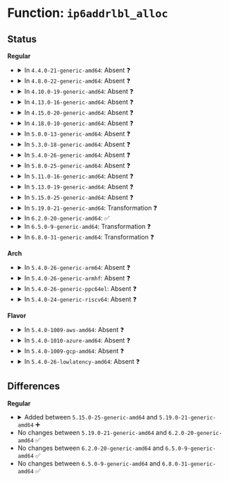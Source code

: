 # Function: <code>ip6addrlbl_alloc</code>

## Status
<b>Regular</b>
<ul>
<li>
<details>
<summary>In <code>4.4.0-21-generic-amd64</code>: Absent ❓</summary>

```json
{
  "name": "ip6addrlbl_alloc",
  "collision_type": "Unique Static",
  "inline_type": "Full",
  "funcs": [
    {
      "addr": 18446744071587047538,
      "name": "ip6addrlbl_alloc",
      "external": false,
      "loc": "net/ipv6/addrlabel.c:198",
      "file": "net/ipv6/addrlabel.c",
      "inline": "not declared, inlined",
      "caller_inline": [
        "net/ipv6/addrlabel.c:ip6addrlbl_add"
      ],
      "caller_func": []
    }
  ],
  "symbols": []
}
```
</details>
</li>
<li>
<details>
<summary>In <code>4.8.0-22-generic-amd64</code>: Absent ❓</summary>

```json
{
  "name": "ip6addrlbl_alloc",
  "collision_type": "Unique Static",
  "inline_type": "Full",
  "funcs": [
    {
      "addr": 18446744071587496546,
      "name": "ip6addrlbl_alloc",
      "external": false,
      "loc": "net/ipv6/addrlabel.c:198",
      "file": "net/ipv6/addrlabel.c",
      "inline": "not declared, inlined",
      "caller_inline": [
        "net/ipv6/addrlabel.c:ip6addrlbl_add"
      ],
      "caller_func": []
    }
  ],
  "symbols": []
}
```
</details>
</li>
<li>
<details>
<summary>In <code>4.10.0-19-generic-amd64</code>: Absent ❓</summary>

```json
{
  "name": "ip6addrlbl_alloc",
  "collision_type": "Unique Static",
  "inline_type": "Full",
  "funcs": [
    {
      "addr": 18446744071587700450,
      "name": "ip6addrlbl_alloc",
      "external": false,
      "loc": "net/ipv6/addrlabel.c:198",
      "file": "net/ipv6/addrlabel.c",
      "inline": "not declared, inlined",
      "caller_inline": [
        "net/ipv6/addrlabel.c:ip6addrlbl_add"
      ],
      "caller_func": []
    }
  ],
  "symbols": []
}
```
</details>
</li>
<li>
<details>
<summary>In <code>4.13.0-16-generic-amd64</code>: Absent ❓</summary>

```json
{
  "name": "ip6addrlbl_alloc",
  "collision_type": "Unique Static",
  "inline_type": "Full",
  "funcs": [
    {
      "addr": 18446744071587851330,
      "name": "ip6addrlbl_alloc",
      "external": false,
      "loc": "net/ipv6/addrlabel.c:199",
      "file": "net/ipv6/addrlabel.c",
      "inline": "not declared, inlined",
      "caller_inline": [
        "net/ipv6/addrlabel.c:ip6addrlbl_add"
      ],
      "caller_func": []
    }
  ],
  "symbols": []
}
```
</details>
</li>
<li>
<details>
<summary>In <code>4.15.0-20-generic-amd64</code>: Absent ❓</summary>

```json
{
  "name": "ip6addrlbl_alloc",
  "collision_type": "Unique Static",
  "inline_type": "Full",
  "funcs": [
    {
      "addr": 18446744071588381048,
      "name": "ip6addrlbl_alloc",
      "external": false,
      "loc": "net/ipv6/addrlabel.c:160",
      "file": "net/ipv6/addrlabel.c",
      "inline": "not declared, inlined",
      "caller_inline": [
        "net/ipv6/addrlabel.c:ip6addrlbl_add"
      ],
      "caller_func": []
    }
  ],
  "symbols": []
}
```
</details>
</li>
<li>
<details>
<summary>In <code>4.18.0-10-generic-amd64</code>: Absent ❓</summary>

```json
{
  "name": "ip6addrlbl_alloc",
  "collision_type": "Unique Static",
  "inline_type": "Full",
  "funcs": [
    {
      "addr": 18446744071588739477,
      "name": "ip6addrlbl_alloc",
      "external": false,
      "loc": "net/ipv6/addrlabel.c:160",
      "file": "net/ipv6/addrlabel.c",
      "inline": "not declared, inlined",
      "caller_inline": [
        "net/ipv6/addrlabel.c:ip6addrlbl_add"
      ],
      "caller_func": []
    }
  ],
  "symbols": []
}
```
</details>
</li>
<li>
<details>
<summary>In <code>5.0.0-13-generic-amd64</code>: Absent ❓</summary>

```json
{
  "name": "ip6addrlbl_alloc",
  "collision_type": "Unique Static",
  "inline_type": "Full",
  "funcs": [
    {
      "addr": 18446744071588959669,
      "name": "ip6addrlbl_alloc",
      "external": false,
      "loc": "net/ipv6/addrlabel.c:160",
      "file": "net/ipv6/addrlabel.c",
      "inline": "not declared, inlined",
      "caller_inline": [
        "net/ipv6/addrlabel.c:ip6addrlbl_add"
      ],
      "caller_func": []
    }
  ],
  "symbols": []
}
```
</details>
</li>
<li>
<details>
<summary>In <code>5.3.0-18-generic-amd64</code>: Absent ❓</summary>

```json
{
  "name": "ip6addrlbl_alloc",
  "collision_type": "Unique Static",
  "inline_type": "Full",
  "funcs": [
    {
      "addr": 18446744071589403429,
      "name": "ip6addrlbl_alloc",
      "external": false,
      "loc": "net/ipv6/addrlabel.c:160",
      "file": "net/ipv6/addrlabel.c",
      "inline": "not declared, inlined",
      "caller_inline": [
        "net/ipv6/addrlabel.c:ip6addrlbl_add"
      ],
      "caller_func": []
    }
  ],
  "symbols": []
}
```
</details>
</li>
<li>
<details>
<summary>In <code>5.4.0-26-generic-amd64</code>: Absent ❓</summary>

```json
{
  "name": "ip6addrlbl_alloc",
  "collision_type": "Unique Static",
  "inline_type": "Full",
  "funcs": [
    {
      "addr": 18446744071589627717,
      "name": "ip6addrlbl_alloc",
      "external": false,
      "loc": "net/ipv6/addrlabel.c:160",
      "file": "net/ipv6/addrlabel.c",
      "inline": "not declared, inlined",
      "caller_inline": [
        "net/ipv6/addrlabel.c:ip6addrlbl_add"
      ],
      "caller_func": []
    }
  ],
  "symbols": []
}
```
</details>
</li>
<li>
<details>
<summary>In <code>5.8.0-25-generic-amd64</code>: Absent ❓</summary>

```json
{
  "name": "ip6addrlbl_alloc",
  "collision_type": "Unique Static",
  "inline_type": "Full",
  "funcs": [
    {
      "addr": 18446744071590636917,
      "name": "ip6addrlbl_alloc",
      "external": false,
      "loc": "net/ipv6/addrlabel.c:160",
      "file": "net/ipv6/addrlabel.c",
      "inline": "not declared, inlined",
      "caller_inline": [
        "net/ipv6/addrlabel.c:ip6addrlbl_add"
      ],
      "caller_func": []
    }
  ],
  "symbols": []
}
```
</details>
</li>
<li>
<details>
<summary>In <code>5.11.0-16-generic-amd64</code>: Absent ❓</summary>

```json
{
  "name": "ip6addrlbl_alloc",
  "collision_type": "Unique Static",
  "inline_type": "Full",
  "funcs": [
    {
      "addr": 18446744071590696861,
      "name": "ip6addrlbl_alloc",
      "external": false,
      "loc": "net/ipv6/addrlabel.c:160",
      "file": "net/ipv6/addrlabel.c",
      "inline": "not declared, inlined",
      "caller_inline": [
        "net/ipv6/addrlabel.c:ip6addrlbl_add"
      ],
      "caller_func": []
    }
  ],
  "symbols": []
}
```
</details>
</li>
<li>
<details>
<summary>In <code>5.13.0-19-generic-amd64</code>: Absent ❓</summary>

```json
{
  "name": "ip6addrlbl_alloc",
  "collision_type": "Unique Static",
  "inline_type": "Full",
  "funcs": [
    {
      "addr": 18446744071590624119,
      "name": "ip6addrlbl_alloc",
      "external": false,
      "loc": "net/ipv6/addrlabel.c:160",
      "file": "net/ipv6/addrlabel.c",
      "inline": "not declared, inlined",
      "caller_inline": [
        "net/ipv6/addrlabel.c:ip6addrlbl_add"
      ],
      "caller_func": []
    }
  ],
  "symbols": []
}
```
</details>
</li>
<li>
<details>
<summary>In <code>5.15.0-25-generic-amd64</code>: Absent ❓</summary>

```json
{
  "name": "ip6addrlbl_alloc",
  "collision_type": "Unique Static",
  "inline_type": "Full",
  "funcs": [
    {
      "addr": 18446744071591437303,
      "name": "ip6addrlbl_alloc",
      "external": false,
      "loc": "net/ipv6/addrlabel.c:160",
      "file": "net/ipv6/addrlabel.c",
      "inline": "not declared, inlined",
      "caller_inline": [
        "net/ipv6/addrlabel.c:ip6addrlbl_add"
      ],
      "caller_func": []
    }
  ],
  "symbols": []
}
```
</details>
</li>
<li>
<details>
<summary>In <code>5.19.0-21-generic-amd64</code>: Transformation ❓</summary>

```c
struct ip6addrlbl_entry * ip6addrlbl_alloc(const struct in6_addr * prefix, int prefixlen, int ifindex, u32 label)
```

```json
{
  "name": "ip6addrlbl_alloc",
  "collision_type": "Unique Static",
  "inline_type": "No",
  "funcs": [
    {
      "addr": 0,
      "name": "ip6addrlbl_alloc",
      "external": false,
      "loc": "net/ipv6/addrlabel.c:160",
      "file": "net/ipv6/addrlabel.c",
      "inline": "seen, unknown",
      "caller_inline": [],
      "caller_func": [
        "net/ipv6/addrlabel.c:ip6addrlbl_newdel",
        "net/ipv6/addrlabel.c:ip6addrlbl_net_init"
      ]
    }
  ],
  "symbols": [
    {
      "addr": 18446744071593116384,
      "name": "ip6addrlbl_alloc",
      "section": ".text",
      "bind": "STB_LOCAL",
      "size": 339
    },
    {
      "addr": 18446744071594624289,
      "name": "ip6addrlbl_alloc.cold",
      "section": ".text",
      "bind": "STB_LOCAL",
      "size": 12
    }
  ]
}
```
</details>
</li>
<li>
<details>
<summary>In <code>6.2.0-20-generic-amd64</code>: ✅</summary>

```c
struct ip6addrlbl_entry * ip6addrlbl_alloc(const struct in6_addr * prefix, int prefixlen, int ifindex, u32 label)
```

```json
{
  "name": "ip6addrlbl_alloc",
  "collision_type": "Unique Static",
  "inline_type": "No",
  "funcs": [
    {
      "addr": 18446744071595012032,
      "name": "ip6addrlbl_alloc",
      "external": false,
      "loc": "net/ipv6/addrlabel.c:160",
      "file": "net/ipv6/addrlabel.c",
      "inline": "seen, unknown",
      "caller_inline": [],
      "caller_func": [
        "net/ipv6/addrlabel.c:ip6addrlbl_newdel",
        "net/ipv6/addrlabel.c:ip6addrlbl_net_init"
      ]
    }
  ],
  "symbols": [
    {
      "addr": 18446744071595012032,
      "name": "ip6addrlbl_alloc",
      "section": ".text",
      "bind": "STB_LOCAL",
      "size": 351
    }
  ]
}
```
</details>
</li>
<li>
<details>
<summary>In <code>6.5.0-9-generic-amd64</code>: Transformation ❓</summary>

```c
struct ip6addrlbl_entry * ip6addrlbl_alloc(const struct in6_addr * prefix, int prefixlen, int ifindex, u32 label)
```

```json
{
  "name": "ip6addrlbl_alloc",
  "collision_type": "Unique Static",
  "inline_type": "No",
  "funcs": [
    {
      "addr": 0,
      "name": "ip6addrlbl_alloc",
      "external": false,
      "loc": "net/ipv6/addrlabel.c:160",
      "file": "net/ipv6/addrlabel.c",
      "inline": "seen, unknown",
      "caller_inline": [],
      "caller_func": [
        "net/ipv6/addrlabel.c:ip6addrlbl_newdel",
        "net/ipv6/addrlabel.c:ip6addrlbl_net_init"
      ]
    }
  ],
  "symbols": [
    {
      "addr": 18446744071595405296,
      "name": "ip6addrlbl_alloc",
      "section": ".text",
      "bind": "STB_LOCAL",
      "size": 552
    },
    {
      "addr": 18446744071596887250,
      "name": "ip6addrlbl_alloc.cold",
      "section": ".text",
      "bind": "STB_LOCAL",
      "size": 43
    }
  ]
}
```
</details>
</li>
<li>
<details>
<summary>In <code>6.8.0-31-generic-amd64</code>: Transformation ❓</summary>

```c
struct ip6addrlbl_entry * ip6addrlbl_alloc(const struct in6_addr * prefix, int prefixlen, int ifindex, u32 label)
```

```json
{
  "name": "ip6addrlbl_alloc",
  "collision_type": "Unique Static",
  "inline_type": "No",
  "funcs": [
    {
      "addr": 0,
      "name": "ip6addrlbl_alloc",
      "external": false,
      "loc": "net/ipv6/addrlabel.c:160",
      "file": "net/ipv6/addrlabel.c",
      "inline": "seen, unknown",
      "caller_inline": [],
      "caller_func": [
        "net/ipv6/addrlabel.c:ip6addrlbl_newdel",
        "net/ipv6/addrlabel.c:ip6addrlbl_net_init"
      ]
    }
  ],
  "symbols": [
    {
      "addr": 18446744071596246928,
      "name": "ip6addrlbl_alloc",
      "section": ".text",
      "bind": "STB_LOCAL",
      "size": 611
    },
    {
      "addr": 18446744071597811606,
      "name": "ip6addrlbl_alloc.cold",
      "section": ".text",
      "bind": "STB_LOCAL",
      "size": 43
    }
  ]
}
```
</details>
</li>
</ul>
<b>Arch</b>
<ul>
<li>
<details>
<summary>In <code>5.4.0-26-generic-arm64</code>: Absent ❓</summary>

```json
{
  "name": "ip6addrlbl_alloc",
  "collision_type": "Unique Static",
  "inline_type": "Full",
  "funcs": [
    {
      "addr": 18446603336503311224,
      "name": "ip6addrlbl_alloc",
      "external": false,
      "loc": "net/ipv6/addrlabel.c:160",
      "file": "net/ipv6/addrlabel.c",
      "inline": "not declared, inlined",
      "caller_inline": [
        "net/ipv6/addrlabel.c:ip6addrlbl_add"
      ],
      "caller_func": []
    }
  ],
  "symbols": []
}
```
</details>
</li>
<li>
<details>
<summary>In <code>5.4.0-26-generic-armhf</code>: Absent ❓</summary>

```json
{
  "name": "ip6addrlbl_alloc",
  "collision_type": "Unique Static",
  "inline_type": "Full",
  "funcs": [
    {
      "addr": 3235977544,
      "name": "ip6addrlbl_alloc",
      "external": false,
      "loc": "net/ipv6/addrlabel.c:160",
      "file": "net/ipv6/addrlabel.c",
      "inline": "not declared, inlined",
      "caller_inline": [
        "net/ipv6/addrlabel.c:ip6addrlbl_add"
      ],
      "caller_func": []
    }
  ],
  "symbols": []
}
```
</details>
</li>
<li>
<details>
<summary>In <code>5.4.0-26-generic-ppc64el</code>: Absent ❓</summary>

```json
{
  "name": "ip6addrlbl_alloc",
  "collision_type": "Unique Static",
  "inline_type": "Full",
  "funcs": [
    {
      "addr": 13835058055297065776,
      "name": "ip6addrlbl_alloc",
      "external": false,
      "loc": "net/ipv6/addrlabel.c:160",
      "file": "net/ipv6/addrlabel.c",
      "inline": "not declared, inlined",
      "caller_inline": [
        "net/ipv6/addrlabel.c:ip6addrlbl_add"
      ],
      "caller_func": []
    }
  ],
  "symbols": []
}
```
</details>
</li>
<li>
<details>
<summary>In <code>5.4.0-24-generic-riscv64</code>: Absent ❓</summary>

```json
{
  "name": "ip6addrlbl_alloc",
  "collision_type": "Unique Static",
  "inline_type": "Full",
  "funcs": [
    {
      "addr": 18446743936279325514,
      "name": "ip6addrlbl_alloc",
      "external": false,
      "loc": "net/ipv6/addrlabel.c:160",
      "file": "net/ipv6/addrlabel.c",
      "inline": "not declared, inlined",
      "caller_inline": [
        "net/ipv6/addrlabel.c:ip6addrlbl_add"
      ],
      "caller_func": []
    }
  ],
  "symbols": []
}
```
</details>
</li>
</ul>
<b>Flavor</b>
<ul>
<li>
<details>
<summary>In <code>5.4.0-1009-aws-amd64</code>: Absent ❓</summary>

```json
{
  "name": "ip6addrlbl_alloc",
  "collision_type": "Unique Static",
  "inline_type": "Full",
  "funcs": [
    {
      "addr": 18446744071589232085,
      "name": "ip6addrlbl_alloc",
      "external": false,
      "loc": "net/ipv6/addrlabel.c:160",
      "file": "net/ipv6/addrlabel.c",
      "inline": "not declared, inlined",
      "caller_inline": [
        "net/ipv6/addrlabel.c:ip6addrlbl_add"
      ],
      "caller_func": []
    }
  ],
  "symbols": []
}
```
</details>
</li>
<li>
<details>
<summary>In <code>5.4.0-1010-azure-amd64</code>: Absent ❓</summary>

```json
{
  "name": "ip6addrlbl_alloc",
  "collision_type": "Unique Static",
  "inline_type": "Full",
  "funcs": [
    {
      "addr": 18446744071588957077,
      "name": "ip6addrlbl_alloc",
      "external": false,
      "loc": "net/ipv6/addrlabel.c:160",
      "file": "net/ipv6/addrlabel.c",
      "inline": "not declared, inlined",
      "caller_inline": [
        "net/ipv6/addrlabel.c:ip6addrlbl_add"
      ],
      "caller_func": []
    }
  ],
  "symbols": []
}
```
</details>
</li>
<li>
<details>
<summary>In <code>5.4.0-1009-gcp-amd64</code>: Absent ❓</summary>

```json
{
  "name": "ip6addrlbl_alloc",
  "collision_type": "Unique Static",
  "inline_type": "Full",
  "funcs": [
    {
      "addr": 18446744071589668949,
      "name": "ip6addrlbl_alloc",
      "external": false,
      "loc": "net/ipv6/addrlabel.c:160",
      "file": "net/ipv6/addrlabel.c",
      "inline": "not declared, inlined",
      "caller_inline": [
        "net/ipv6/addrlabel.c:ip6addrlbl_add"
      ],
      "caller_func": []
    }
  ],
  "symbols": []
}
```
</details>
</li>
<li>
<details>
<summary>In <code>5.4.0-26-lowlatency-amd64</code>: Absent ❓</summary>

```json
{
  "name": "ip6addrlbl_alloc",
  "collision_type": "Unique Static",
  "inline_type": "Full",
  "funcs": [
    {
      "addr": 18446744071589717989,
      "name": "ip6addrlbl_alloc",
      "external": false,
      "loc": "net/ipv6/addrlabel.c:160",
      "file": "net/ipv6/addrlabel.c",
      "inline": "not declared, inlined",
      "caller_inline": [
        "net/ipv6/addrlabel.c:ip6addrlbl_add"
      ],
      "caller_func": []
    }
  ],
  "symbols": []
}
```
</details>
</li>
</ul>

## Differences
<b>Regular</b>
<ul>
<li>
<details>
<summary>Added between <code>5.15.0-25-generic-amd64</code> and <code>5.19.0-21-generic-amd64</code> ➕</summary>

```c
struct ip6addrlbl_entry * ip6addrlbl_alloc(const struct in6_addr * prefix, int prefixlen, int ifindex, u32 label)
```
</details>
</li>
<li>
No changes between <code>5.19.0-21-generic-amd64</code> and <code>6.2.0-20-generic-amd64</code> ✅
</li>
<li>
No changes between <code>6.2.0-20-generic-amd64</code> and <code>6.5.0-9-generic-amd64</code> ✅
</li>
<li>
No changes between <code>6.5.0-9-generic-amd64</code> and <code>6.8.0-31-generic-amd64</code> ✅
</li>
</ul>

